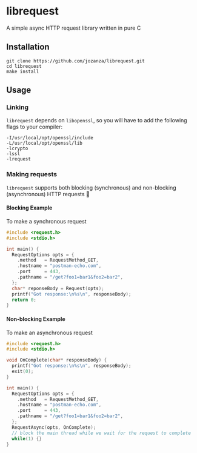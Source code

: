 # librequest

A simple async HTTP request library written in pure C

## Installation

```
git clone https://github.com/jozanza/librequest.git
cd librequest
make install
```

## Usage

### Linking

`librequest` depends on `libopenssl`, so you will have to add the following flags to your compiler:

```
-I/usr/local/opt/openssl/include
-L/usr/local/opt/openssl/lib
-lcrypto
-lssl
-lrequest
```

### Making requests

`librequest` supports both blocking (synchronous) and non-blocking (asynchronous) HTTP requests 🎉

#### Blocking Example

To make a synchronous request

```c
#include <request.h>
#include <stdio.h>

int main() {
  RequestOptions opts = {
    .method   = RequestMethod_GET,
    .hostname = "postman-echo.com",
    .port     = 443,
    .pathname = "/get?foo1=bar1&foo2=bar2",
  };
  char* reponseBody = Request(opts);
  printf("Got response:\n%s\n", responseBody);
  return 0;
}
```

#### Non-blocking Example

To make an asynchronous request

```c
#include <request.h>
#include <stdio.h>

void OnComplete(char* responseBody) {
  printf("Got response:\n%s\n", responseBody);
  exit(0);
}

int main() {
  RequestOptions opts = {
    .method   = RequestMethod_GET,
    .hostname = "postman-echo.com",
    .port     = 443,
    .pathname = "/get?foo1=bar1&foo2=bar2",
  };
  RequestAsync(opts, OnComplete);
  // block the main thread while we wait for the request to complete
  while(1) {}
}
```
